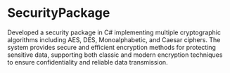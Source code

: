# SecurityPackage
Developed a security package in C# implementing multiple cryptographic algorithms including AES, DES, Monoalphabetic, and Caesar ciphers. The system provides secure and efficient encryption methods for protecting sensitive data, supporting both classic and modern encryption techniques to ensure confidentiality and reliable data transmission.
